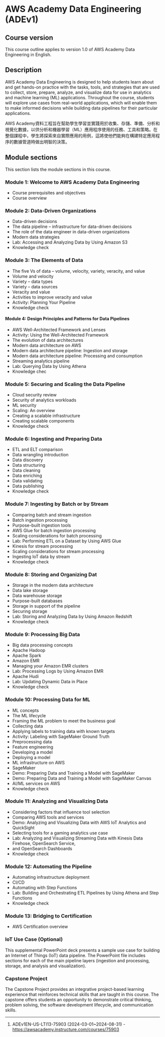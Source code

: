 # AWS Academy Data Engineering (ADEv1)

## Course version

This course outline applies to version 1.0 of AWS Academy Data Engineering in English.

## Description

AWS Academy Data Engineering is designed to help students learn about and get hands-on practice with the tasks, tools, and strategies that are used to collect, store, prepare, analyze, and visualize data for use in analytics and machine learning (ML) applications. Throughout the course, students will explore use cases from real-world applications, which will enable them to make informed decisions while building data pipelines for their particular applications.

AWS Academy資料工程旨在幫助學生學習並實踐用於收集、存儲、準備、分析和視覺化數據，以供分析和機器學習（ML）應用程序使用的任務、工具和策略。在整個課程中，學生將探索來自實際應用的用例，這將使他們能夠在構建特定應用程序的數據管道時做出明智的決策。

## Module sections

This section lists the module sections in this course.

### Module 1: Welcome to AWS Academy Data Engineering

* Course prerequisites and objectives
* Course overview

### Module 2: Data-Driven Organizations

* Data-driven decisions
* The data pipeline – infrastructure for data-driven decisions
* The role of the data engineer in data-driven organizations
* Modern data strategies
* Lab: Accessing and Analyzing Data by Using Amazon S3
* Knowledge check

### Module 3: The Elements of Data

* The five Vs of data – volume, velocity, variety, veracity, and value
* Volume and velocity
* Variety – data types
* Variety – data sources
* Veracity and value
* Activities to improve veracity and value
* Activity: Planning Your Pipeline
* Knowledge check

#### Module 4: Design Principles and Patterns for Data Pipelines

* AWS Well-Architected Framework and Lenses
* Activity: Using the Well-Architected Framework
* The evolution of data architectures
* Modern data architecture on AWS
* Modern data architecture pipeline: Ingestion and storage
* Modern data architecture pipeline: Processing and consumption
* Streaming analytics pipeline
* Lab: Querying Data by Using Athena
* Knowledge chec

### Module 5: Securing and Scaling the Data Pipeline

* Cloud security review
* Security of analytics workloads
* ML security
* Scaling: An overview
* Creating a scalable infrastructure
* Creating scalable components
* Knowledge check

### Module 6: Ingesting and Preparing Data

* ETL and ELT comparison
* Data wrangling introduction
* Data discovery
* Data structuring
* Data cleaning
* Data enriching
* Data validating
* Data publishing
* Knowledge check

### Module 7: Ingesting by Batch or by Stream

* Comparing batch and stream ingestion
* Batch ingestion processing
* Purpose-built ingestion tools
* AWS Glue for batch ingestion processing
* Scaling considerations for batch processing
* Lab: Performing ETL on a Dataset by Using AWS Glue
* Kinesis for stream processing
* Scaling considerations for stream processing
* Ingesting IoT data by stream
* Knowledge check

### Module 8: Storing and Organizing Dat

* Storage in the modern data architecture
* Data lake storage
* Data warehouse storage
* Purpose-built databases
* Storage in support of the pipeline
* Securing storage
* Lab: Storing and Analyzing Data by Using Amazon Redshift
* Knowledge check

### Module 9: Processing Big Data

* Big data processing concepts
* Apache Hadoop
* Apache Spark
* Amazon EMR
* Managing your Amazon EMR clusters
* Lab: Processing Logs by Using Amazon EMR
* Apache Hudi
* Lab: Updating Dynamic Data in Place
* Knowledge check

### Module 10: Processing Data for ML

* ML concepts
* The ML lifecycle
* Framing the ML problem to meet the business goal
* Collecting data
* Applying labels to training data with known targets
* Activity: Labeling with SageMaker Ground Truth
* Preprocessing data
* Feature engineering
* Developing a model
* Deploying a model
* ML infrastructure on AWS
* SageMaker
* Demo: Preparing Data and Training a Model with SageMaker
* Demo: Preparing Data and Training a Model with SageMaker Canvas
* AI/ML services on AWS
* Knowledge check

### Module 11: Analyzing and Visualizing Data

* Considering factors that influence tool selection
* Comparing AWS tools and services
* Demo: Analyzing and Visualizing Data with AWS IoT Analytics and QuickSight
* Selecting tools for a gaming analytics use case
* Lab: Analyzing and Visualizing Streaming Data with Kinesis Data Firehose, OpenSearch Service,
* and OpenSearch Dashboards
* Knowledge check

### Module 12: Automating the Pipeline

* Automating infrastructure deployment
* CI/CD
* Automating with Step Functions
* Lab: Building and Orchestrating ETL Pipelines by Using Athena and Step Functions
* Knowledge check

### Module 13: Bridging to Certification

* AWS Certification overview

### IoT Use Case (Optional)

This supplemental PowerPoint deck presents a sample use case for building an Internet of Things (IoT) data pipeline. The PowerPoint file includes sections for each of the main pipeline layers (ingestion and processing, storage, and analysis and visualization).

### Capstone Project

The Capstone Project provides an integrative project-based learning experience that reinforces technical skills that are taught in this course. The capstone offers students an opportunity to demonstrate critical thinking, problem solving, the software development lifecycle, and communication skills.
 
---

1. ADEv1EN-US-LTI13-75903 (2024-03-01~2024-08-31) - https://awsacademy.instructure.com/courses/75903

